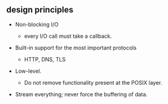 ## design principles

* Non-blocking I/O
    - every I/O call must take a callback. <!-- .element: class="fragment" -->

* Built-in support for the most important protocols <!-- .element: class="fragment" -->
    * HTTP, DNS, TLS <!-- .element: class="fragment" -->

* Low-level. <!-- .element: class="fragment" -->
    * Do not remove functionality present at the POSIX layer. <!-- .element: class="fragment" -->

* Stream everything; never force the buffering of data. <!-- .element: class="fragment" -->
